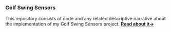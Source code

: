 ### Golf Swing Sensors
This repository consists of code and any related descriptive narrative about the implementation of my Golf Swing Sensors project. **[Read about it->](GolfSwingSensors.md#golf-swing-sensors)**
